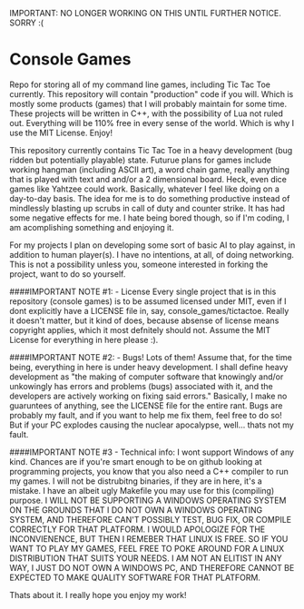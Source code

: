 IMPORTANT: NO LONGER WORKING ON THIS UNTIL FURTHER NOTICE. SORRY :(

# Console Games
Repo for storing all of my command line games, including Tic Tac Toe currently. This repository will contain "production" code if you will. Which is mostly some products (games) that I will probably maintain for some time. These projects will be written in C++, with the possibility of Lua not ruled out. Everything will be 110% free in every sense of the world. Which is why I use the MIT License. Enjoy!

This repository currently contains Tic Tac Toe in a heavy development (bug ridden but potentially playable) state. Futurue plans for games include working hangman (including ASCII art), a word chain game, really anything that is played with text and and/or a 2 dimensional board. Heck, even dice games like Yahtzee could work. Basically, whatever I feel like doing on a day-to-day basis. The idea for me is to do something productive instead of mindlessly blasting up scrubs in call of duty and counter strike. It has had some negative effects for me. I hate being bored though, so if I'm coding, I am acomplishing something and enjoying it.

For my projects I plan on developing some sort of basic AI to play against, in addition to human player(s). I have no intentions, at all, of doing networking. This is not a possibility unless you, someone interested in forking the project, want to do so yourself.

####IMPORTANT NOTE #1: - License
Every single project that is in this repository (console games) is to be assumed licensed under MIT, even if I dont explicitly have a LICENSE file in, say, console_games/tictactoe. Really it doesn't matter, but it kind of does, because absense of license means copyright applies, which it most defnitely should not. Assume the MIT License for everything in here please :). 

####IMPORTANT NOTE #2: - Bugs! Lots of them!
Assume that, for the time being, everything in here is under heavy development. I shall define heavy development as "the making of computer software that knowingly and/or unkowingly has errors and problems (bugs) associated with it, and the developers are actively working on fixing said errors." Basically, I make no guaruntees of anything, see the LICENSE file for the entire rant. Bugs are probably my fault, and if you want to help me fix them, feel free to do so! But if your PC explodes causing the nuclear apocalypse, well... thats not my fault. 

####IMPORTANT NOTE #3 - Technical info: I wont support Windows of any kind.
Chances are if you're smart enough to be on github looking at programming projects, you know that you also need a C++ compiler to run my games. I will not be distrubitng binaries, if they are in here, it's a mistake. I have an albeit ugly Makefile you may use for this (compiling) purpose. I WILL NOT BE SUPPORTING A WINDOWS OPERATING SYSTEM ON THE GROUNDS THAT I DO NOT OWN A WINDOWS OPERATING SYSTEM, AND THEREFORE CAN'T POSSIBLY TEST, BUG FIX, OR COMPILE CORRECTLY FOR THAT PLATFORM. I WOULD APOLOGIZE FOR THE INCONVIENENCE, BUT THEN I REMEBER THAT LINUX IS FREE. SO IF YOU WANT TO PLAY MY GAMES, FEEL FREE TO POKE AROUND FOR A LINUX DISTRIBUTION THAT SUITS YOUR NEEDS. I AM NOT AN ELITIST IN ANY WAY, I JUST DO NOT OWN A WINDOWS PC, AND THEREFORE CANNOT BE EXPECTED TO MAKE QUALITY SOFTWARE FOR THAT PLATFORM.

Thats about it. I really hope you enjoy my work!
